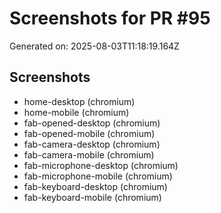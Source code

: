 # Screenshots for PR #95

Generated on: 2025-08-03T11:18:19.164Z

## Screenshots
- home-desktop (chromium)
- home-mobile (chromium)
- fab-opened-desktop (chromium)
- fab-opened-mobile (chromium)
- fab-camera-desktop (chromium)
- fab-camera-mobile (chromium)
- fab-microphone-desktop (chromium)
- fab-microphone-mobile (chromium)
- fab-keyboard-desktop (chromium)
- fab-keyboard-mobile (chromium)
